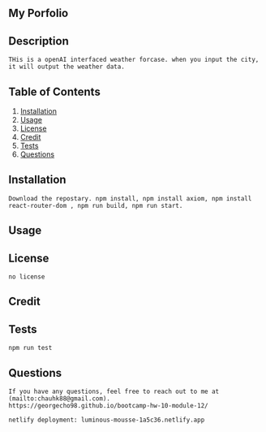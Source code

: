 ## My Porfolio 

## Description
    THis is a openAI interfaced weather forcase. when you input the city, it will output the weather data. 

    
## Table of Contents
1. [Installation](#installation)
2. [Usage](#usage)
3. [License](#license)
4. [Credit](#credit)
5. [Tests](#tests)
6. [Questions](#questions)


## Installation 
    
    Download the repostary. npm install, npm install axiom, npm install react-router-dom , npm run build, npm run start.
    
## Usage
    

## License
    no license

## Credit
    

## Tests
    npm run test

## Questions
    
    If you have any questions, feel free to reach out to me at (mailto:chauhk88@gmail.com).
    https://georgecho98.github.io/bootcamp-hw-10-module-12/

    netlify deployment: luminous-mousse-1a5c36.netlify.app
    
